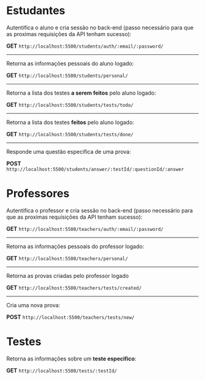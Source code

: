 # Estudantes

Autentifica o aluno e cria sessão no back-end (passo necessário para que as proximas requisições da API tenham sucesso):

**GET** ```http://localhost:5500/students/auth/:email/:password/```

---

Retorna as informações pessoais do aluno logado:

**GET** ```http://localhost:5500/students/personal/```

---

Retorna a lista dos testes **a serem feitos** pelo aluno logado:

**GET** ```http://localhost:5500/students/tests/todo/ ```

---

Retorna a lista dos testes **feitos** pelo aluno logado:

**GET** ``` http://localhost:5500/students/tests/done/ ```

---

Responde uma questão especifica de uma prova:

**POST** ```http://localhost:5500/students/answer/:testId/:questionId/:answer```

# Professores

Autentifica o professor e cria sessão no back-end (passo necessário para que as proximas requisições da API tenham sucesso):

**GET** ```http://localhost:5500/teachers/auth/:email/:password/```

---

Retorna as informações pessoais do professor logado:

**GET** ```http://localhost:5500/teachers/personal/```

---

Retorna as provas criadas pelo professor logado

**GET** ```http://localhost:5500/teachers/tests/created/```

---

Cria uma nova prova:

**POST** ``` http://localhost:5500/teachers/tests/new/ ```

# Testes
Retorna as informações sobre um **teste especifico**:

**GET** ``` http://localhost:5500/tests/:testId/ ```

